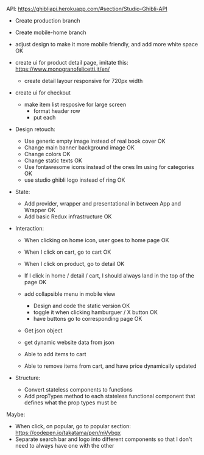 API: https://ghibliapi.herokuapp.com/#section/Studio-Ghibli-API 

- Create production branch
- Create mobile-home branch

- adjust design to make it more mobile friendly, and add more white space OK
- create ui for product detail page, imitate this: https://www.monogranofelicetti.it/en/
    - create detail layour responsive for 720px width
- create ui for checkout
    - make item list resposive for large screen
        - format header row
        - put each

- Design retouch:
    - Use generic empty image instead of real book cover OK
    - Change main banner background image OK
    - Change colors OK
    - Change static texts OK
    - Use fontawesome icons instead of the ones Im using for categories OK
    - use studio ghibli logo instead of ring OK

- State:
    - Add provider, wrapper and presentational in between App and Wrapper OK
    - Add basic Redux infrastructure OK

- Interaction:
    - When clicking on home icon, user goes to home page OK
    - When I click on cart, go to cart OK
    - When I click on product, go to detail OK
    - If I click in home / detail / cart, I should always land in the top of the page OK

    - add collapsible menu in mobile view
        - Design and code the static version OK
        - toggle it when clicking hamburguer / X button OK
        - have buttons go to corresponding page OK

    - Get json object
    - get dynamic website data from json

    - Able to add items to cart
    - Able to remove items from cart, and have price dynamically updated

- Structure:
    - Convert stateless components to functions
    - Add propTypes method to each stateless functional component that defines what the prop types must be

Maybe:
- When click, on popular, go to popular section: https://codepen.io/takatama/pen/mVvbqx
- Separate search bar and logo into different components so that I don't need to always have one with the other